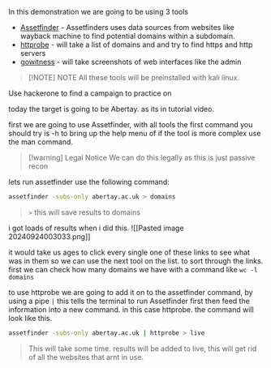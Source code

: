 In this demonstration we are going to be using 3 tools 

- [Assetfinder](https://github.com/tomnomnom/assetfinder) -  Assetfinders uses data sources from websites like wayback machine to find potential domains within a subdomain. 
- [httprobe](https://github.com/tomnomnom/httprobe) -  will take a list of domains and and try to find https and http servers 
- [gowitness](https://github.com/sensepost/gowitness) - will take screenshots of web interfaces like the admin

> [!NOTE] NOTE
> All these tools will be preinstalled with kali linux. 


Use hackerone to find a campaign to practice on

today the target is going to be Abertay. as its in tutorial video. 

first we are going to use Assetfinder, with all tools the first command you should try is -h to bring up the help menu of if the tool is more complex use the man command. 

> [!warning] Legal Notice
> We can do this legally as this is just passive recon

lets run assetfinder use the following command: 
```bash
assetfinder -subs-only abertay.ac.uk > domains
```
> `>` this will save results to domains


i got loads of results when i did this. 
![[Pasted image 20240924003033.png]]

it would take us ages to click every single one of these links to see what was in them so we can use the next tool on the list. to sort through the links. first we can check how many domains we have with a command like `wc -l domains`

to use httprobe we are going to add it on to the assetfinder command, by using a pipe `|` this tells the terminal to run Assetfinder first then feed the information into a new command. in this case httprobe. the command will look like this. 

```bash
assetfinder -subs-only abertay.ac.uk | httprobe > live
```
> This will take some time. results will be added to live, this will get rid of all the websites that arnt in use. 

